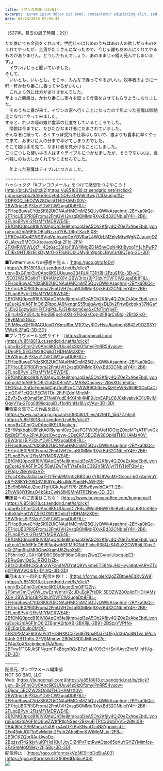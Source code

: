 ```yaml
---
title: イワンの馬鹿（55/61）
excerpt: 'Lorem ipsum dolor sit amet, consectetur adipiscing elit, sed do eiusmod tempor incididunt ut labore et dolore magna aliqua. Praesent elementum facilisis leo vel fringilla est ullamcorper eget. At imperdiet dui accumsan sit amet nulla facilisi morbi tempus.'
date: 04/24/2020 07:00:43
---
```


（537字。目安の読了時間：2分）  
  
ただ誰にでも金貨をくれます。世間じゃはじめのうちはあの人の欲しがるものをくれてやったが、金貨がたくさんになったので、今じゃ誰もあの人にくれてやるものがありません。どうしたもんでしょう、あのままじゃ餓え死んでしまいます。」  
　イワンはじっと聞いていました。  
そして、  
「いいとも、いいとも。そりゃ、みんなで養ってやるがいい。牧羊者のように一軒一軒かわり番こに養ってやるがいい。」  
　これより外に仕方がありませんでした。  
年よった悪魔は、かわり番こに家々を廻って食事をさせてもらうようになりました。  
　そのうちに番が来て、イワンの家へ行くことになったので年よった悪魔は御馳走になりにやって来ました。  
すると、れいの唖の娘が食事の仕度をしているところでした。  
　唖娘は今までに、たびたびなまけ者にだまされていました。  
そんな者に限って、ろくすっぽ受持の仕事はしないで、誰よりも食事に早くやって来て、おまけに人の分まで平げてしまうのでした。  
そこで娘は手を見て、なまけ者を見分けることにしました。  
ごつごつした硬い手の人はすぐテイブルにつかせましたが、そうでない人は、食べ残しのものしかくれてやりませんでした。  
  
  
　年よった悪魔はテイブルにつきました。  
  
\=========================  
ハッシュタグ「#ブンゴウメール」をつけて感想をつぶやこう！　  
[http://bit.ly/3a6txk2](https://u8518018.ct.sendgrid.net/ls/click?upn=nxezppJSAEeSnUy64r5OFak0Wglnlfwq7ClDaungdfU-3DPKOQ_5EOZW28OpIldTHDHAMzX0V-2BW3rjcsBjP3IzuYDVFCW2ugaDb8FlLL-2FHbpBuwaCYdzSK82UiONAuHMCmMZ5QUyQWlkAsaqhnrj-2BYka0kQc-2F7rigUB0PRlGFrxmJ2FmUVH2vsgBOMMqRXykBd32ONbIeiY4H-2B6-2FLnqBPvV-2FlsMfYMDRWE4E-2BfOMQ0pcd818IVlQApQh5fe8jtmpJql3eA5Oh2Kfjiy4QiZ0eZxAbeEbdLjyonruEuok2hiA6F1nO6IaNzzrb1YBJDltpTKax8jX8-2F1fOv4lCq4P7rSBVIqVplbswpOqYBVRarL4WOrLMZpIyMtwWgNZJuucgDZOLjAcyz9MCCkXtooaosXlqj-2FId-2FN-2FXMRW6WL8t7H4QtGsc33Hpl18W4IMgZD1A5nyOpN4KfI8voq1Y1J1tPwP7cT1BxGHTJ9zELkDyMrO-2FSaGOblUMylBn9p4bLBAnUrGiQTpg-3D-3D)  
  
■Twitterでみんなの感想を見る：[https://goo.gl/rgfoDv](https://u8518018.ct.sendgrid.net/ls/click?upn=BxGl1mjOlv0Anc6K9UUuuvo334PJXlF31HRI-2Fzu91Kc-3D-yD-_5EOZW28OpIldTHDHAMzX0V-2BW3rjcsBjP3IzuYDVFCW2ugaDb8FlLL-2FHbpBuwaCYdzSK82UiONAuHMCmMZ5QUyQWlkAsaqhnrj-2BYka0kQc-2F7rigUB0PRlGFrxmJ2FmUVH2vsgBOMMqRXykBd32ONbIeiY4H-2B6-2FLnqBPvV-2FlsMfYMDRWE4E-2BfOMQ0pcd818IVlQApQh5fe8jtmpJql3eA5Oh2Kfjiy4QiZ0eZxAbeEbdLjyonruEuok2hiA6F1nO6IZRtpoJA9NxnqnS55tujqAvnjxDLBv2FrtwBxbpkh37NGaY5jJ5y2Egzw6slHFrT2gPQJPJEHlqksm6eoSxCfdTmYpeT-2Bjru4e5VS54JtgRg-2BEpo1ptXG-2FGg2xCgz-2F8grCxBlgl-2BrS2lxO-2ByRMm2Gso-2FfM5wzQH1MIACUooOY6msi8buM1C9zyRlGvHsvJbadpchS842v9OZS3YiVWzK-2FaQ-3D-3D)  
■ブンゴウメール公式サイト：[https://bungomail.com](https://u8518018.ct.sendgrid.net/ls/click?upn=BxGl1mjOlv0Anc6K9UUuuj4sSlzOfxmyiPnRR54vuow-3DngPE_5EOZW28OpIldTHDHAMzX0V-2BW3rjcsBjP3IzuYDVFCW2ugaDb8FlLL-2FHbpBuwaCYdzSK82UiONAuHMCmMZ5QUyQWlkAsaqhnrj-2BYka0kQc-2F7rigUB0PRlGFrxmJ2FmUVH2vsgBOMMqRXykBd32ONbIeiY4H-2B6-2FLnqBPvV-2FlsMfYMDRWE4E-2BfOMQ0pcd818IVlQApQh5fe8jtmpJql3eA5Oh2Kfjiy4QiZ0eZxAbeEbdLjyonruEuok2hiA6F1nO6IZIqQ50BmAYUMA8sOagowv-2BwXOsmhdto-2FGNcJL2nOcFomj4dCgUfmIPzqCTWW89Ch3etwQzjEvWSvBj0IE0OaCaCIzteQCrF1cQQL9ECWTDr-2FtFIZdqIMheM-2Bv7xEyxh0meI5m37NviiYudE4rX4hh4MF9JcvEAPLC8J0kkvakvKO1URvjMGgyVYa-2Fcg089iioqguiDJf1q4NnNz8LvxVAw-3D-3D)  
■青空文庫でこの作品を読む：[https://www.aozora.gr.jp/cards/000361/files/42941\_15672.html](https://u8518018.ct.sendgrid.net/ls/click?upn=BxGl1mjOlv0Anc6K9UUuukcg-2Br1WqkbqbU8FzkAORlyhanI0vzQuePGTW06yUof1OOtgZ0cpMTsATfFvvGkl9xBrEfTXu-2FrAJKozlOycgyw-3DsCR7_5EOZW28OpIldTHDHAMzX0V-2BW3rjcsBjP3IzuYDVFCW2ugaDb8FlLL-2FHbpBuwaCYdzSK82UiONAuHMCmMZ5QUyQWlkAsaqhnrj-2BYka0kQc-2F7rigUB0PRlGFrxmJ2FmUVH2vsgBOMMqRXykBd32ONbIeiY4H-2B6-2FLnqBPvV-2FlsMfYMDRWE4E-2BfOMQ0pcd818IVlQApQh5fe8jtmpJql3eA5Oh2Kfjiy4QiZ0eZxAbeEbdLjyonruEuok2hiA6F1nO6I58eUZwFwTYtaFe6zC392V5kWjyr7HYHdFQb4d-2F0qs-2ByVg0xVZ-2Fcc4KSwJz4oissrrFO1Fmk9Mrp0zBBDuizxY8z8VsnMHGcouzjbGkAgnVuYpRP-2BKYI-2BQ6VJ5RYpuNoJMpPbp5HyAW-2B-2Be9hBWAdJZnctfTgfUGkJoaYTP8-2B8w8ywfdGAFT-2Br-2FvW68jYf9nzO4kSkzCwN6IM9MrAf7PENnw-3D-3D)  
■運営へのご支援はこちら： [https://www.buymeacoffee.com/bungomail](https://u8518018.ct.sendgrid.net/ls/click?upn=BxGl1mjOlv0Anc6K9UUuuvDl7EBsalWq3HBiW7ReBwLluGxL68Gm1RiIem9eXlgHoOW7_5EOZW28OpIldTHDHAMzX0V-2BW3rjcsBjP3IzuYDVFCW2ugaDb8FlLL-2FHbpBuwaCYdzSK82UiONAuHMCmMZ5QUyQWlkAsaqhnrj-2BYka0kQc-2F7rigUB0PRlGFrxmJ2FmUVH2vsgBOMMqRXykBd32ONbIeiY4H-2B6-2FLnqBPvV-2FlsMfYMDRWE4E-2BfOMQ0pcd818IVlQApQh5fe8jtmpJql3eA5Oh2Kfjiy4QiZ0eZxAbeEbdLjyonruEuok2hiA6F1nO6I8Rju4wihSPMRONdfPlokcR08QzS4j2aX2OW65jLf0uvDqQ-2Fqn5nJMt3GowKramU82isoXsR-2F5hnlixOUGXHQPD9OE6q8F96mGRqxsZlwqZGvnolUloqqJpE3-2BRwGeyiQgSJiRZKHxZb-2BfxCrJbGHC85utn2WFzn4N7DYatQ8YvkmeET58NqJHdHyya9q0vARHZTcgGTRWVVO4rExjD1iVQ-3D-3D)  
■月末まで一時的に配信を停止： [https://forms.gle/d2gZZBtbeAEdXySW9](https://u8518018.ct.sendgrid.net/ls/click?upn=BxGl1mjOlv0Anc6K9UUuuot9m0iFf22jy-2FSmw3mjCyOWLcwEzhVnnrHZcJDuEgK7feDR_5EOZW28OpIldTHDHAMzX0V-2BW3rjcsBjP3IzuYDVFCW2ugaDb8FlLL-2FHbpBuwaCYdzSK82UiONAuHMCmMZ5QUyQWlkAsaqhnrj-2BYka0kQc-2F7rigUB0PRlGFrxmJ2FmUVH2vsgBOMMqRXykBd32ONbIeiY4H-2B6-2FLnqBPvV-2FlsMfYMDRWE4E-2BfOMQ0pcd818IVlQApQh5fe8jtmpJql3eA5Oh2Kfjiy4QiZ0eZxAbeEbdLjyonruEuok2hiA6F1nO6I2ZBnnA2rtpXB-2BXRjL-2B91-2BSzxYVPfNj-2BcEqrDbuIpQMO0-2F8zIPSMqF6tSVaPcYtHrSHXKCzZx69ZNoxRDJ7sOFg7d36Au8NTwLbPpls6Joh-2BTfhKs-2FVSMmnw-2B0sD6D0JMtnwZ7e-2FAjuXpX5xcbgkcm7AAf5pv-2BFvw1F1GRJkSFNyzm1PxBbgnRQxB7z7laLK09t3rHSnlKAvcZhdMiihHUg-3D-3D)  
  
\-------  
配信元: ブンゴウメール編集部  
NOT SO BAD, LLC.  
Web: [https://bungomail.com](https://u8518018.ct.sendgrid.net/ls/click?upn=BxGl1mjOlv0Anc6K9UUuuj4sSlzOfxmyiPnRR54vuow-3Djicw_5EOZW28OpIldTHDHAMzX0V-2BW3rjcsBjP3IzuYDVFCW2ugaDb8FlLL-2FHbpBuwaCYdzSK82UiONAuHMCmMZ5QUyQWlkAsaqhnrj-2BYka0kQc-2F7rigUB0PRlGFrxmJ2FmUVH2vsgBOMMqRXykBd32ONbIeiY4H-2B6-2FLnqBPvV-2FlsMfYMDRWE4E-2BfOMQ0pcd818IVlQApQh5fe8jtmpJql3eA5Oh2Kfjiy4QiZ0eZxAbeEbdLjyonruEuok2hiA6F1nO6IwZWtIfPtlgNSec-2BkyuFjTPC3GobTyV5-2Btki08-2B4d6hj-2B9Mnezi7bXBjxs4wD-2BpSNvnOzuN8Ygpmisdz-2Fg45xkJOlfTpSvMoIbi-2Fstir2AhojEpqKWtMgMLte-2FBJ-2B3K1KZQbrRAuUwoDz-2BpzsvI742lkjyNuKPHxHBu1JcvDIZ4Pv7IptRwAOtso65qXuYGYZYMim1os-2FaGmMgQWey-2FjSBg-3D-3D)  
配信停止：[https://goo.gl/forms/kVz3fE9HdDq5iuA03](https://goo.gl/forms/kVz3fE9HdDq5iuA03)  
![](https://u8518018.ct.sendgrid.net/wf/open?upn=ypZaqTjaYrwJSsa-2BLe7H7RcvxSux8rtM6dMtnptkxLQMLiJbmQ03whDMSt9-2BvxM-2BKE6ujadHWCHS-2FYDUUXrKB1ko48yvbyCc0cRihB-2Fp5Bay9wjnwFFFSOMUGZ1XsQFL6p8hp16D1yieF4SRPfSVoGqvq-2Bdg5tIiJg-2FWVFGGRvW-2F0v0PxbKCj-2FgQEzqV9F0JB3EWvffXSRIkVz0M0lEOP5jDMlNezujBEOCA7eG47skV9gfj8-2FikhasaPBZtk4YJd4MxonRB5tTu4zt7saVH1Ouc2-2F5tiMDJrqElnQNBGLb4tvMQdIw4ZR6Vak6PdYC4AnRQzb6nKO0q7LFDINN-2FaPF1pnvIrvElOQzECjITH5xxbT8Gm7nLfRCnWUJMG0jot0K26K8lHJwB-2F99hT3jnfctjkFBo8vUslEaBmm2NmhiXS9d29ByUpOIcAoUoU255gzSy7npwbiVSMYubTH2YTA-3D-3D)